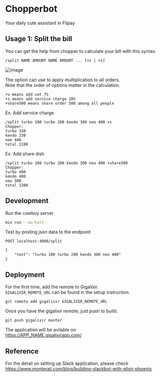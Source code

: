 # Chopperbot

Your daily cute assistant in Flipay

## Usage 1: Split the bill

You can get the help from chopper to calculate your bill with this syntax.
```
/split NAME AMOUNT NAME AMOUNT ... [+v | +s]
```
![image](https://user-images.githubusercontent.com/761819/70823863-7850e200-1e13-11ea-8884-29789549ff32.png)

The option can use to apply multiplication to all orders.   
Note that the order of options matter in the calculation.
```
+v means add vat 7%
+s means add service charge 10%
+share500 means share order 500 among all people
```

Ex. Add service charge
```
/split turbo 100 turbo 200 kendo 300 neo 400 +s
Chopper:
turbo 330
kendo 330
neo 440
total 1100
```

Ex. Add share dish
```
/split turbo 100 turbo 200 kendo 300 neo 400 +share300
Chopper:
turbo 400
kendo 400
neo 500
total 1300
```


## Development

Run the cowboy server
```sh
mix run --no-halt
```

Test by posting json data to the endpoint
```
POST localhost:4000/split

{
	"text": "turbo 100 turbo 200 kendo 300 neo 400"
}
```

## Deployment

For the first time, add the remote to Gigalixir.  
`GIGALIXIR_REMOTE_URL` can be found in the setup instruction.  
```
git remote add gigalixir GIGALIXIR_REMOTE_URL
```

Once you have the gigalixir remote, just push to build.
```
git push gigalixir master
```

The application will be avilable on    
https://APP_NAME.gigalixirapp.com/


## Reference

For the detail on setting up Slack application, please check    
https://www.monterail.com/blog/building-slackbot-with-elixir-phoenix
